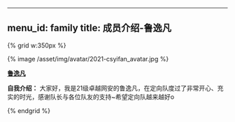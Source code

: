 
---
menu_id: family
title: 成员介绍-鲁逸凡
---

{% grid w:350px %}
<!-- cell -->
{% image /asset/img/avatar/2021-csyifan_avatar.jpg %}
<!-- cell -->
**[鲁逸凡](https://csyifan.github.io/)**

**自我介绍：** 大家好，我是21级卓越网安的鲁逸凡，在定向队度过了非常开心、充实的时光，感谢队长与各位队友的支持~希望定向队越来越好o

{% endgrid %}